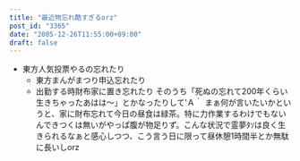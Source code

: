 ```yaml
---
title: "最近物忘れ酷すぎるorz"
post_id: "3365"
date: "2005-12-26T11:55:00+09:00"
draft: false
---
```



* 東方人気投票やるの忘れたり
  * 東方まんがまつり申込忘れたり
  * 出勤する時財布家に置き忘れたり
そのうち「死ぬの忘れて200年くらい生きちゃったあはは～」とかなったりして'Ａ｀ まぁ何が言いたいかというと、家に財布忘れて今日の昼食は緑茶。特に力作業するわけでもないんできつくは無いがやっぱ腹が物足りず。こんな状況で霊夢ﾀｿは良く生きられるなぁと感心しつつ、こう言う日に限って昼休憩1時間半とか無駄に長いしorz
